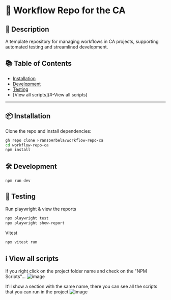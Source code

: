 # 🚀 Workflow Repo for the CA

## 📖 Description 
A template repository for managing workflows in CA projects, supporting automated testing and streamlined development.

## 📚 Table of Contents
- [Installation](#-installation)
- [Development](#-development)
- [Testing](#-testing)
- [View all scripts](#-View all scripts)

---

## 📦 Installation

Clone the repo and install dependencies:

```bash
gh repo clone FransoArbela/workflow-repo-ca
cd workflow-repo-ca
npm install
```

## 🛠️ Development

``` bash
npm run dev
```

## 🧪 Testing
Run playwright & view the reports
```bash
npx playwright test
npx playwright show-report
```
Vitest
```bash
npx vitest run
```

## ℹ️ View all scripts
If you right click on the project folder name and check on the "NPM Scripts"...
![image](https://github.com/user-attachments/assets/ef0915f7-b4ee-422a-9d77-9bd52f3bb83d)

It'll show a section with the same name, there you can see all the scripts that you can run in the project
![image](https://github.com/user-attachments/assets/e8c22faf-a0aa-406a-9f76-9e73c862e1e8)

